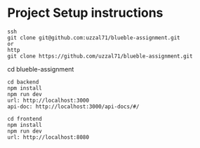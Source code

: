 # Project Setup instructions

```
ssh
git clone git@github.com:uzzal71/blueble-assignment.git
or
http
git clone https://github.com/uzzal71/blueble-assignment.git
```

cd blueble-assignment

```
cd backend
npm install
npm run dev
url: http://localhost:3000
api-doc: http://localhost:3000/api-docs/#/

cd frontend
npm install
npm run dev
url: http://localhost:8080
```
